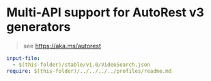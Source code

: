# Multi-API support for AutoRest v3 generators

> see https://aka.ms/autorest

``` yaml
input-file:
  - $(this-folder)/stable/v1.0/VideoSearch.json
require: $(this-folder)/../../../../profiles/readme.md
```
